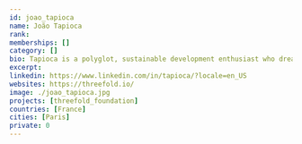 ```yaml
---
id: joao_tapioca
name: João Tapioca
rank:
memberships: []
category: []
bio: Tapioca is a polyglot, sustainable development enthusiast who dreams of a connected world without borders. Graduated in Economics with MPA and MBA degrees between South America, Europe, and Asia, he navigates across countries and between businesses and governments to develop collaborative projects that bring social change and accelerate the ecological transition. He believes in innovation globalising solidarity, and that technology is the only way to bring us together and save the planet. A proud LGBTQIA+, Tapioca advocates the freedom of love and self-expression through art and culture, and wants you to set your spirit free.
excerpt: 
linkedin: https://www.linkedin.com/in/tapioca/?locale=en_US
websites: https://threefold.io/
image: ./joao_tapioca.jpg
projects: [threefold_foundation]
countries: [France]
cities: [Paris]
private: 0
---
```

